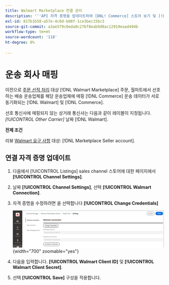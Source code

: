 ```yaml
---
title: Walmart Marketplace 연결 관리
description: '''API 자격 증명을 업데이트하여 [DNL! Commerce] 스토어 보기 및 [!DNL Walmart Marketplace]. The connection is required to connect [!DNL Commerce] 제품 목록 작성 및 재고, 가격, 주문 및 다음 기간 동안의 배송 데이터 동기화 [!DNL Commerce] 월마트도요'
exl-id: 817b1b58-a57e-4c8d-b08f-1ce3bec15bc3
source-git-commit: a3ae579c0eda0c27bf8eab9d0ac12919eaad494b
workflow-type: tm+mt
source-wordcount: '118'
ht-degree: 0%

---
```


# 운송 회사 매핑

이전으로 [주문 선적 처리](process-orders.md#ship-an-order) 대상 [!DNL Walmart Marketplace] 주문, 월마트에서 선호하는 배송 운송업체를 해당 운송업체에 매핑 [!DNL Commerce] 운송 데이터가 서로 동기화되는 [!DNL Walmart] 및 [!DNL Commerce].

선호 통신사에 매핑되지 않는 상거래 통신사는 다음과 같이 레이블이 지정됩니다. *[!UICONTROL Other Carrier]* 날짜 [!DNL Walmart].

**전제 조건**

리뷰 [Walmart 요구 사항](walmart-requirements.md) 대상: [!DNL Marketplace Seller account].

## 연결 자격 증명 업데이트

1. 다음에서 [!UICONTROL Listings] sales channel 스토어에 대한 페이지에서 **[!UICONTROL Channel Settings]**.

1. 날짜 **[!UICONTROL Channel Settings]**, 선택 **[!UICONTROL Walmart Connection]**.

1. 자격 증명을 수정하려면 을 선택합니다 **[!UICONTROL Change Credentials]**

   ![연결을 승인하도록 Walmart API 자격 증명 업데이트](assets/update-connection-credentials.png){width="700" zoomable="yes"}

1. 다음을 입력합니다. **[!UICONTROL Walmart Client ID]** 및 **[!UICONTROL Walmart Client Secret]**.

1. 선택 **[!UICONTROL Save]** 구성을 적용합니다.
